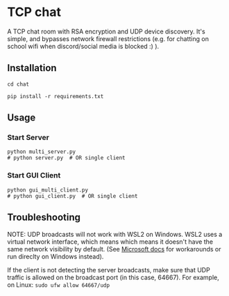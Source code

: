 # TCP chat

A TCP chat room with RSA encryption and UDP device discovery. It's simple, and bypasses network firewall restrictions (e.g. for chatting on school wifi when discord/social media is blocked :) ).

## Installation
```shell
cd chat
```

```shell
pip install -r requirements.txt
```

## Usage

### Start Server

```shell
python multi_server.py
# python server.py  # OR single client
```


### Start GUI Client

```shell
python gui_multi_client.py
# python gui_client.py  # OR single client
```

## Troubleshooting

NOTE: UDP broadcasts will not work with WSL2 on Windows. WSL2 uses a virtual network interface, which means which means it doesn't have the same network visibility by default. (See [Microsoft docs](https://learn.microsoft.com/en-us/windows/wsl/networking#accessing-a-wsl-2-distribution-from-your-local-area-network-lan) for workarounds or run direclty on Windows instead).

If the client is not detecting the server broadcasts, make sure that UDP traffic is allowed on the broadcast port (in this case, 64667). For example, on Linux: `sudo ufw allow 64667/udp`
